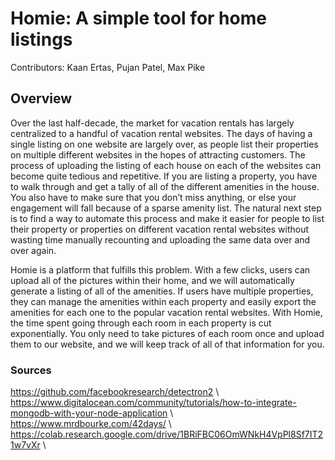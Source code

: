 # Homie: A simple tool for home listings
Contributors: Kaan Ertas, Pujan Patel, Max Pike

## Overview
Over the last half-decade, the market for vacation rentals has largely centralized to a handful of vacation rental websites. The days of having a single listing on one website are largely over, as people list their properties on multiple different websites in the hopes of attracting customers.  The process of uploading the listing of each house on each of the websites can become quite tedious and repetitive.  If you are listing a property, you have to walk through and get a tally of all of the different amenities in the house. You also have to make sure that you don’t miss anything, or else your engagement will fall because of a sparse amenity list.  The natural next step is to find a way to automate this process and make it easier for people to list their property or properties on different vacation rental websites without wasting time manually recounting and uploading the same data over and over again.

Homie is a platform that fulfills this problem. With a few clicks, users can upload all of the pictures within their home, and we will automatically generate a listing of all of the amenities.  If users have multiple properties, they can manage the amenities within each property and easily export the amenities for each one to the popular vacation rental websites.  With Homie, the time spent going through each room in each property is cut exponentially. You only need to take pictures of each room once and upload them to our website, and we will keep track of all of that information for you.

### Sources
https://github.com/facebookresearch/detectron2 \\
https://www.digitalocean.com/community/tutorials/how-to-integrate-mongodb-with-your-node-application \\
https://www.mrdbourke.com/42days/ \\
https://colab.research.google.com/drive/1BRiFBC06OmWNkH4VpPl8Sf7IT21w7vXr \\

